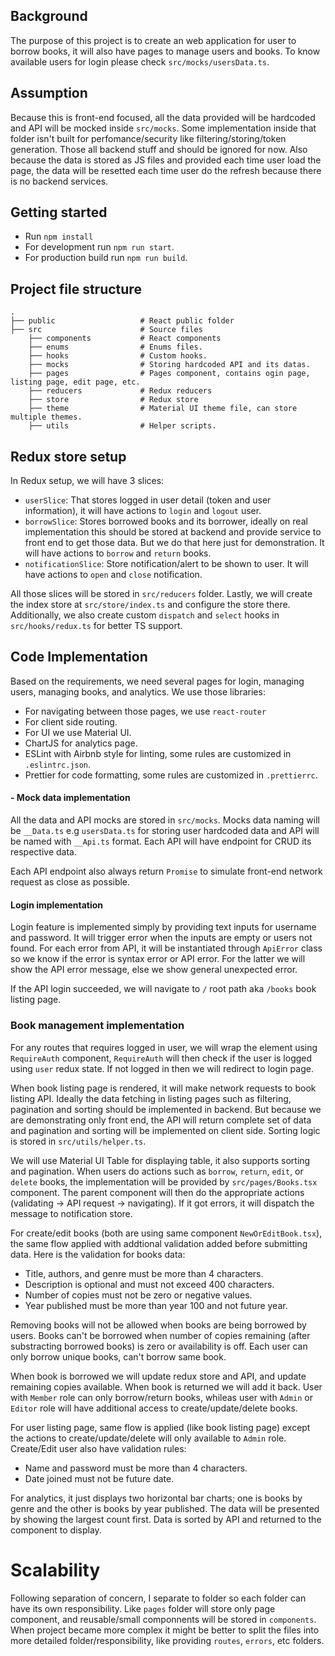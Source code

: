 ## Background

The purpose of this project is to create an web application for user to borrow books, it will also have pages to manage users and books. To know available users for login please check `src/mocks/usersData.ts`.

## Assumption
Because this is front-end focused, all the data provided will be hardcoded and API will be mocked inside `src/mocks`. Some implementation inside that folder isn't built for perfomance/security like filtering/storing/token generation. Those all backend stuff and should be ignored for now. Also because the data is stored as JS files and provided each time user load the page, the data will be resetted each time user do the refresh because there is no backend services.

## Getting started
 - Run `npm install`
 - For development run `npm run start`.
 - For production build run `npm run build`.

## Project file structure

    .
    ├── public                   # React public folder
    ├── src                      # Source files
        ├── components           # React components
        ├── enums                # Enums files.
        ├── hooks                # Custom hooks.
        ├── mocks                # Storing hardcoded API and its datas.
        ├── pages                # Pages component, contains ogin page, listing page, edit page, etc.
        ├── reducers             # Redux reducers
        ├── store                # Redux store
        ├── theme                # Material UI theme file, can store multiple themes.
        ├── utils                # Helper scripts.

## Redux store setup
In Redux setup, we will have 3 slices:
  - `userSlice`: That stores logged in user detail (token and user information), it will have actions to `login` and `logout` user.
  - `borrowSlice`: Stores borrowed books and its borrower, ideally on real implementation this should be stored at backend and provide service to front end to get those data. But we do that here just for demonstration. It will have actions to `borrow` and `return` books.
  - `notificationSlice`: Store notification/alert to be shown to user. It will have actions to `open` and `close` notification.

All those slices will be stored in `src/reducers` folder. Lastly, we will create the index store at `src/store/index.ts` and configure the store there. Additionally, we also create custom `dispatch` and `select` hooks in `src/hooks/redux.ts` for better TS support.

## Code Implementation
Based on the requirements, we need several pages for login, managing users, managing books, and analytics. We use those libraries:
 - For navigating between those pages, we use `react-router`
 - For client side routing.
 - For UI we use Material UI.
 - ChartJS for analytics page.
 - ESLint with Airbnb style for linting, some rules are customized in `.eslintrc.json`.
 - Prettier for code formatting, some rules are customized in `.prettierrc`.

#### - Mock data implementation
All the data and API mocks are stored in `src/mocks`. Mocks data naming will be `__Data.ts` e.g `usersData.ts` for storing user hardcoded data and API will be named with `__Api.ts` format. Each API will have endpoint for CRUD its respective data.

Each API endpoint also always return `Promise` to simulate front-end network request as close as possible.

#### Login implementation
Login feature is implemented simply by providing text inputs for username and password. It will trigger error when the inputs are empty or users not found. For each error from API, it will be instantiated through `ApiError` class so we know if the error is syntax error or API error. For the latter we will show the API error message, else we show general unexpected error.

If the API login succeeded, we will navigate to `/` root path aka `/books` book listing page.

### Book management implementation
For any routes that requires logged in user, we will wrap the element using `RequireAuth` component, `RequireAuth` will then check if the user is logged using `user` redux state. If not logged in then we will redirect to login page.

When book listing page is rendered, it will make network requests to book listing API. Ideally the data fetching in listing pages such as filtering, pagination and sorting should be implemented in backend. But because we are demonstrating only front end, the API will return complete set of data and pagination and sorting will be implemented on client side. Sorting logic is stored in `src/utils/helper.ts`.

We will use Material UI Table for displaying table, it also supports sorting and pagination. When users do actions such as `borrow`, `return`, `edit`, or `delete` books, the implementation will be provided by `src/pages/Books.tsx` component. The parent component will then do the appropriate actions (validating -> API request -> navigating). If it got errors, it will dispatch the message to notification store.

For create/edit books (both are using same component `NewOrEditBook.tsx`), the same flow applied with addtional validation added before submitting data. Here is the validation for books data:
  - Title, authors, and genre must be more than 4 characters.
  - Description is optional and must not exceed 400 characters.
  - Number of copies must not be zero or negative values.
  - Year published must be more than year 100 and not future year.

Removing books will not be allowed when books are being borrowed by users. Books can't be borrowed when number of copies remaining (after substracting borrowed books) is zero or availability is off. Each user can only borrow unique books, can't borrow same book.

When book is borrowed we will update redux store and API, and update remaining copies available. When book is returned we will add it back. User with `Member` role can only borrow/return books, whileas user with `Admin` or `Editor` role will have additional access to create/update/delete books.

For user listing page, same flow is applied (like book listing page) except the actions to create/update/delete will only available to `Admin` role. Create/Edit user also have validation rules:
  - Name and password must be more than 4 characters.
  - Date joined must not be future date.

For analytics, it just displays two horizontal bar charts; one is books by genre and the other is books by year published. The data will be presented by showing the largest count first. Data is sorted by API and returned to the component to display.

# Scalability
Following separation of concern, I separate to folder so each folder can have its own responsibility. Like `pages` folder will store only page component, and reusable/small componnents will be stored in `components`. When project became more complex it might be better to split the files into more detailed folder/responsibility, like providing `routes`, `errors`, etc folders.
